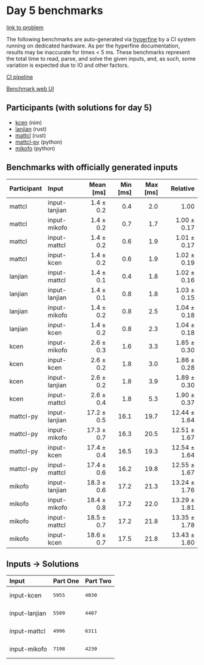 # Day 5 benchmarks

[link to problem](https://adventofcode.com/2024/day/5)

The following benchmarks are auto-generated via
[hyperfine](https://github.com/sharkdp/hyperfine) by a CI system running on
dedicated hardware. As per the hyperfine documentation, results may be
inaccurate for times < 5 ms. These benchmarks represent the total time to read,
parse, and solve the given inputs, and, as such, some variation is expected due
to IO and other factors.

[CI pipeline](http://ci.papercode.net:8080/teams/main/pipelines/aoc2024)

[Benchmark web UI](https://aoc.ancalagon.black)


## Participants (with solutions for day 5)

- [kcen](https://github.com/kcen/aoc2024) (nim)
- [lanjian](https://github.com/lanjian/aoc-2024) (rust)
- [mattcl](https://github.com/mattcl/aoc2024) (rust)
- [mattcl-py](https://github.com/mattcl/aoc2024-py) (python)
- [mikofo](https://github.com/mikofo/aoc2024) (python)


## Benchmarks with officially generated inputs

| Participant | Input | Mean [ms] | Min [ms] | Max [ms] | Relative |
|:---|:---|---:|---:|---:|---:|
| mattcl | input-lanjian | 1.4 ± 0.2 | 0.4 | 2.0 | 1.00 |
| mattcl | input-mikofo | 1.4 ± 0.2 | 0.7 | 1.7 | 1.00 ± 0.17 |
| mattcl | input-mattcl | 1.4 ± 0.2 | 0.6 | 1.9 | 1.01 ± 0.17 |
| mattcl | input-kcen | 1.4 ± 0.2 | 0.6 | 1.9 | 1.02 ± 0.19 |
| lanjian | input-mattcl | 1.4 ± 0.1 | 0.4 | 1.8 | 1.02 ± 0.16 |
| lanjian | input-lanjian | 1.4 ± 0.1 | 0.8 | 1.8 | 1.03 ± 0.15 |
| lanjian | input-mikofo | 1.4 ± 0.2 | 0.8 | 2.5 | 1.04 ± 0.18 |
| lanjian | input-kcen | 1.4 ± 0.2 | 0.8 | 2.3 | 1.04 ± 0.18 |
| kcen | input-mikofo | 2.6 ± 0.3 | 1.6 | 3.3 | 1.85 ± 0.30 |
| kcen | input-kcen | 2.6 ± 0.2 | 1.8 | 3.0 | 1.86 ± 0.28 |
| kcen | input-lanjian | 2.6 ± 0.2 | 1.8 | 3.9 | 1.89 ± 0.30 |
| kcen | input-mattcl | 2.6 ± 0.4 | 1.8 | 5.3 | 1.90 ± 0.37 |
| mattcl-py | input-lanjian | 17.2 ± 0.5 | 16.1 | 19.7 | 12.44 ± 1.64 |
| mattcl-py | input-mikofo | 17.3 ± 0.7 | 16.3 | 20.5 | 12.51 ± 1.67 |
| mattcl-py | input-kcen | 17.4 ± 0.4 | 16.5 | 19.3 | 12.54 ± 1.64 |
| mattcl-py | input-mattcl | 17.4 ± 0.6 | 16.2 | 19.8 | 12.55 ± 1.67 |
| mikofo | input-lanjian | 18.3 ± 0.6 | 17.2 | 21.3 | 13.24 ± 1.76 |
| mikofo | input-mikofo | 18.4 ± 0.8 | 17.2 | 22.0 | 13.29 ± 1.81 |
| mikofo | input-mattcl | 18.5 ± 0.7 | 17.2 | 21.8 | 13.35 ± 1.78 |
| mikofo | input-kcen | 18.6 ± 0.7 | 17.5 | 21.8 | 13.43 ± 1.80 |


## Inputs -> Solutions

| Input | Part One | Part Two |
|:---|:---|:---|
|input-kcen|<pre>5955</pre>|<pre>4030</pre>|
|input-lanjian|<pre>5509</pre>|<pre>4407</pre>|
|input-mattcl|<pre>4996</pre>|<pre>6311</pre>|
|input-mikofo|<pre>7198</pre>|<pre>4230</pre>|
